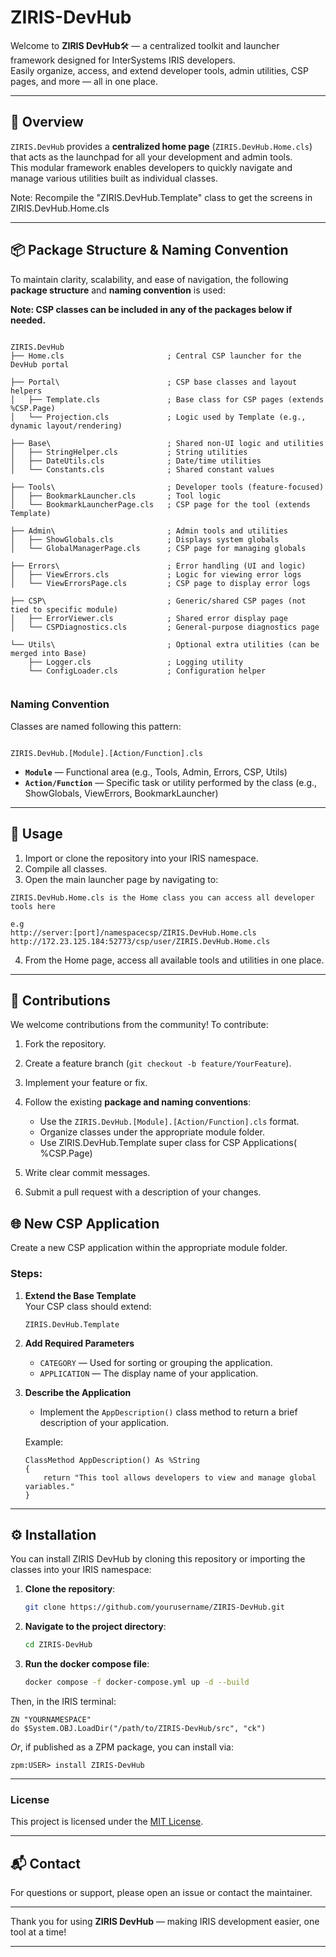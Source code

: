 # ZIRIS-DevHub
Welcome to **ZIRIS DevHub**🛠️ — a centralized toolkit and launcher framework designed for InterSystems IRIS developers.  
Easily organize, access, and extend developer tools, admin utilities, CSP pages, and more — all in one place.

---

## 🚀 Overview

`ZIRIS.DevHub` provides a **centralized home page** (`ZIRIS.DevHub.Home.cls`) that acts as the launchpad for all your development and admin tools.  
This modular framework enables developers to quickly navigate and manage various utilities built as individual classes.

Note: Recompile the "ZIRIS.DevHub.Template" class to get the screens in ZIRIS.DevHub.Home.cls

---

## 📦 Package Structure & Naming Convention

To maintain clarity, scalability, and ease of navigation, the following **package structure** and **naming convention** is used:

<b>Note: CSP classes can be included in any of the packages below if needed.</b>
```

ZIRIS.DevHub
├── Home.cls                       ; Central CSP launcher for the DevHub portal

├── Portal\                        ; CSP base classes and layout helpers
│   ├── Template.cls               ; Base class for CSP pages (extends %CSP.Page)
│   └── Projection.cls             ; Logic used by Template (e.g., dynamic layout/rendering)

├── Base\                          ; Shared non-UI logic and utilities
│   ├── StringHelper.cls           ; String utilities
│   ├── DateUtils.cls              ; Date/time utilities
│   └── Constants.cls              ; Shared constant values

├── Tools\                         ; Developer tools (feature-focused)
│   ├── BookmarkLauncher.cls       ; Tool logic
│   └── BookmarkLauncherPage.cls   ; CSP page for the tool (extends Template)

├── Admin\                         ; Admin tools and utilities
│   ├── ShowGlobals.cls            ; Displays system globals
│   └── GlobalManagerPage.cls      ; CSP page for managing globals

├── Errors\                        ; Error handling (UI and logic)
│   ├── ViewErrors.cls             ; Logic for viewing error logs
│   └── ViewErrorsPage.cls         ; CSP page to display error logs

├── CSP\                           ; Generic/shared CSP pages (not tied to specific module)
│   ├── ErrorViewer.cls            ; Shared error display page
│   └── CSPDiagnostics.cls         ; General-purpose diagnostics page

└── Utils\                         ; Optional extra utilities (can be merged into Base)
    ├── Logger.cls                 ; Logging utility
    └── ConfigLoader.cls           ; Configuration helper


```

### Naming Convention

Classes are named following this pattern:

```

ZIRIS.DevHub.[Module].[Action/Function].cls

````

- **`Module`** — Functional area (e.g., Tools, Admin, Errors, CSP, Utils)  
- **`Action/Function`** — Specific task or utility performed by the class (e.g., ShowGlobals, ViewErrors, BookmarkLauncher)

---

## 📖 Usage

1. Import or clone the repository into your IRIS namespace.
2. Compile all classes.
3. Open the main launcher page by navigating to:

```CSP
ZIRIS.DevHub.Home.cls is the Home class you can access all developer tools here

e.g
http://server:[port]/namespacecsp/ZIRIS.DevHub.Home.cls
http://172.23.125.184:52773/csp/user/ZIRIS.DevHub.Home.cls
````

4. From the Home page, access all available tools and utilities in one place.

---

## 🤝 Contributions

We welcome contributions from the community! To contribute:

1. Fork the repository.
2. Create a feature branch (`git checkout -b feature/YourFeature`).
3. Implement your feature or fix.
4. Follow the existing **package and naming conventions**:

   * Use the `ZIRIS.DevHub.[Module].[Action/Function].cls` format.
   * Organize classes under the appropriate module folder.
   * Use ZIRIS.DevHub.Template super class for CSP Applications( %CSP.Page)
5. Write clear commit messages.
6. Submit a pull request with a description of your changes.

## 🌐 New CSP Application

Create a new CSP application within the appropriate module folder.

### Steps:

1. **Extend the Base Template**  
   Your CSP class should extend:  
   ```objectscript
   ZIRIS.DevHub.Template

2. **Add Required Parameters**

   * `CATEGORY` — Used for sorting or grouping the application.
   * `APPLICATION` — The display name of your application.

3. **Describe the Application**

   * Implement the `AppDescription()` class method to return a brief description of your application.

   Example:

   ```objectscript
   ClassMethod AppDescription() As %String
   {
       return "This tool allows developers to view and manage global variables."
   }
   ```


---

## ⚙️ Installation

You can install ZIRIS DevHub by cloning this repository or importing the classes into your IRIS namespace:
1. **Clone the repository**:
   ```bash
   git clone https://github.com/yourusername/ZIRIS-DevHub.git
2. **Navigate to the project directory**:

   ```bash
   cd ZIRIS-DevHub
   ```

3. **Run the docker compose file**:

   ```bash
   docker compose -f docker-compose.yml up -d --build
   ```

Then, in the IRIS terminal:

```objectscript
ZN "YOURNAMESPACE"
do $System.OBJ.LoadDir("/path/to/ZIRIS-DevHub/src", "ck")
```

*Or*, if published as a ZPM package, you can install via:

```objectscript
zpm:USER> install ZIRIS-DevHub
```

---

### License

This project is licensed under the [MIT License](LICENSE).

---

## 📬 Contact

For questions or support, please open an issue or contact the maintainer.

---
Thank you for using **ZIRIS DevHub** — making IRIS development easier, one tool at a time!

---
